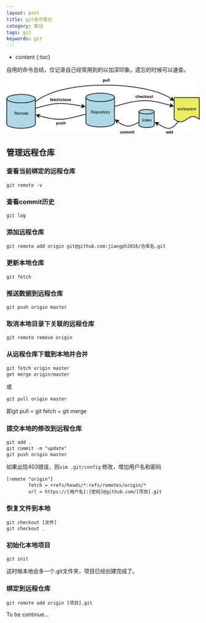 ```yaml
---
layout: post
title: git命令笔记
category: 笔记
tags: git
keywords: git
---
```


* content
{:toc}

自用的命令总结，仅记录自己经常用到的以加深印象，遗忘的时候可以速查。

![](/assets/img/notes/git.jpg)
## 管理远程仓库

### 查看当前绑定的远程仓库
```
git remote -v
```

### 查看commit历史

```
git log
```

### 添加远程仓库

```
git remote add origin git@github.com:jiangph2016/仓库名.git
```

### 更新本地仓库

```
git fetch
```


### 推送数据到远程仓库

```
git push origin master
```

### 取消本地目录下关联的远程仓库

```
git remote remove origin
```

### 从远程仓库下载到本地并合并

```
git fetch origin master
get merge origin/master
```
或
```
git pull origin master  
```

即git pull = git fetch + git merge


### 提交本地的修改到远程仓库

```
git add .
git commit -m "update"
git push origin master
```

如果出现403错误，则`vim .git/config`
修改，增加用户名和密码  
```
[remote "origin"]
        fetch = +refs/heads/*:refs/remotes/origin/*
        url = https://[用户名]:[密码]@github.com/[项目].git
```

### 恢复文件到本地

```
git checkout [文件]
git checkout .
```


### 初始化本地项目

```
git init
```
这时候本地会多一个.git文件夹，项目已经创建完成了。

### 绑定到远程仓库
```
git remote add origin [项目].git
```



To be continue...